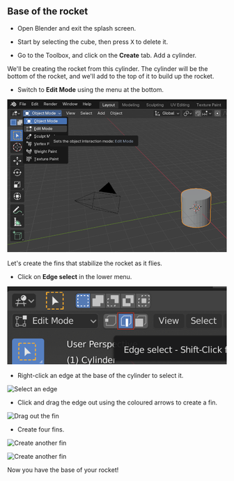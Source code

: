## Base of the rocket

+ Open Blender and exit the splash screen.

+ Start by selecting the cube, then press <kbd>X</kbd> to delete it.

+ Go to the Toolbox, and click on the **Create** tab. Add a cylinder.

We'll be creating the rocket from this cylinder. The cylinder will be the bottom of the rocket, and we'll add to the top of it to build up the rocket.  

+ Switch to **Edit Mode** using the menu at the bottom.

![Edit mode](images/edit-mode.png)

Let's create the fins that stabilize the rocket as it flies.

+ Click on **Edge select** in the lower menu.

![Edge tool](images/blender-edge-tool.png)

+ Right-click an edge at the base of the cylinder to select it.

![Select an edge](images/blender-rocket-fin-1-1.png)

+ Click and drag the edge out using the coloured arrows to create a fin.

![Drag out the fin](images/blender-rocket-fin-1-2.png)

+ Create four fins.

![Create another fin](images/blender-rocket-fin-2-1.png)

![Create another fin](images/blender-rocket-fin-3-1.png)

Now you have the base of your rocket!
